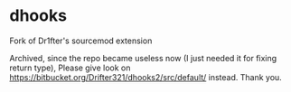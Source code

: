 # dhooks
Fork of Dr1fter's sourcemod extension

Archived, since the repo became useless now (I just needed it for fixing return type),
Please give look on https://bitbucket.org/Drifter321/dhooks2/src/default/ instead.
Thank you.
